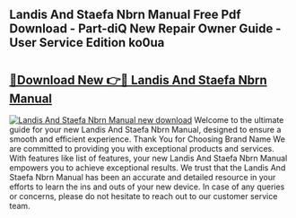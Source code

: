 ## Landis And Staefa Nbrn Manual Free Pdf Download - Part-diQ New Repair Owner Guide - User Service Edition ko0ua

# <h2><a href="http://bc79922.oget.top/?id=Landis+And+Staefa+Nbrn+Manual">🔗Download New 👉🔴 Landis And Staefa Nbrn Manual</a></h2>

[![Landis And Staefa Nbrn Manual new download](https://i.imgur.com/5g1atiW.png)](http://bc79922.oget.top/?id=Landis+And+Staefa+Nbrn+Manual)
Welcome to the ultimate guide for your new Landis And Staefa Nbrn Manual, designed to ensure a smooth and efficient experience. Thank You for Choosing Brand Name We are committed to providing you with exceptional products and services. With features like list of features, your new Landis And Staefa Nbrn Manual empowers you to achieve exceptional results. We trust that the Landis And Staefa Nbrn Manual has been an accurate and detailed resource in your efforts to learn the ins and outs of your new device. In case of any queries or concerns, please do not hesitate to reach out to our customer service team.
